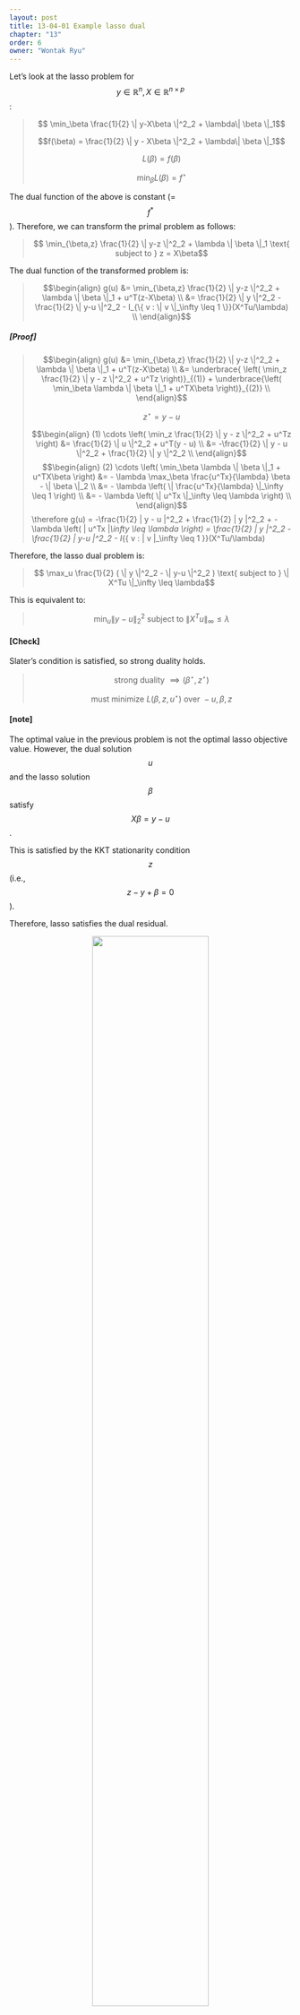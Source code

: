 ```yaml
---
layout: post
title: 13-04-01 Example lasso dual
chapter: "13"
order: 6
owner: "Wontak Ryu"
---
```


Let’s look at the lasso problem for $$y \in \mathbb{R}^n, X \in \mathbb{R}^{n\times p}$$:

> $$ \min_\beta \frac{1}{2} \| y-X\beta \|^2_2 + \lambda\| \beta \|_1$$
> 
> $$f(\beta) = \frac{1}{2} \| y - X\beta \|^2_2 +  \lambda\| \beta \|_1$$
> 
> $$L(\beta) = f(\beta)$$
> 
>  $$ \min_\beta L(\beta) = f^{\star}$$

The dual function of the above is constant (= $$f^*$$). Therefore, we can transform the primal problem as follows:

> $$ \min_{\beta,z} \frac{1}{2} \| y-z \|^2_2 + \lambda \| \beta \|_1 \text{ subject to } z = X\beta$$

The dual function of the transformed problem is:
> $$\begin{align}
> g(u) &= \min_{\beta,z} \frac{1}{2} \| y-z \|^2_2 + \lambda \| \beta \|_1 + u^T(z-X\beta) \\
> &= \frac{1}{2} \| y \|^2_2 - \frac{1}{2} \| y-u \|^2_2 - I_{\{ v : \| v \|_\infty \leq 1 \}}(X^Tu/\lambda) \\
> \end{align}$$
> 

##### [Proof]
> $$\begin{align}
> g(u) &= \min_{\beta,z} \frac{1}{2} \| y-z \|^2_2 + \lambda \| \beta \|_1 + u^T(z-X\beta) \\
> &= \underbrace{ \left( \min_z \frac{1}{2} \| y - z \|^2_2 + u^Tz \right)}_{(1)} + \underbrace{\left( \min_\beta  \lambda \| \beta \|_1 + u^TX\beta \right)}_{(2)} \\
> \end{align}$$
> 
> $$ z^{\star} = y - u$$
> 
> $$\begin{align}
> (1) \cdots \left( \min_z \frac{1}{2} \| y - z \|^2_2 + u^Tz \right)
> &= \frac{1}{2} \| u \|^2_2 + u^T(y - u) \\
> &= -\frac{1}{2} \| y - u \|^2_2 + \frac{1}{2} \| y \|^2_2 \\
> \end{align}$$
> $$\begin{align}
> (2) \cdots \left( \min_\beta  \lambda \| \beta \|_1 + u^TX\beta \right) 
> &= - \lambda \max_\beta \frac{u^Tx}{\lambda} \beta - \| \beta \|_2 \\
> &= - \lambda \left( \| \frac{u^Tx}{\lambda} \|_\infty \leq 1 \right) \\
> &= - \lambda \left( \| u^Tx \|_\infty \leq \lambda \right) \\
> \end{align}$$
> \therefore g(u) = -\frac{1}{2} \| y - u \|^2_2 + \frac{1}{2} \| y \|^2_2 + - \lambda \left( \| u^Tx \|_\infty \leq \lambda \right)
> = \frac{1}{2} \| y \|^2_2 - \frac{1}{2} \| y-u \|^2_2 - I_{\{ v : \| v \|_\infty \leq 1 \}}(X^Tu/\lambda)

Therefore, the lasso dual problem is:

> $$ \max_u \frac{1}{2} ( \| y \|^2_2 - \| y-u \|^2_2 ) \text{ subject to } \| X^Tu \|_\infty \leq \lambda$$

This is equivalent to:

> $$ \min_u \| y-u \|^2_2 \text{ subject to } \| X^Tu \|_\infty \leq \lambda$$

#### [Check]
Slater’s condition is satisfied, so strong duality holds.
> $$ \text{strong duality } \implies (\beta^{\star}, z^{\star})$$
> 
> $$ \text{ must minimize  } L( \beta, z, u^{\star} ) \text{ over } -u, \beta, z$$

#### [note]
The optimal value in the previous problem is not the optimal lasso objective value.
However, the dual solution $$u$$ and the lasso solution $$\beta$$ satisfy $$X\beta = y-u$$.

This is satisfied by the KKT stationarity condition $$z$$ (i.e., $$z-y + \beta = 0$$).

Therefore, lasso satisfies the dual residual.

<figure class="image" style="align: center;">
<p align="center">
 <img src="{{ site.baseurl }}/img/chapter_img/chapter13/Conjugate_LassoDual_Example.png" alt="" width="70%" height="70%">
 <figcaption style="text-align: center;">[Fig2] Lasso Dual [1]</figcaption>
</p>
</figure>